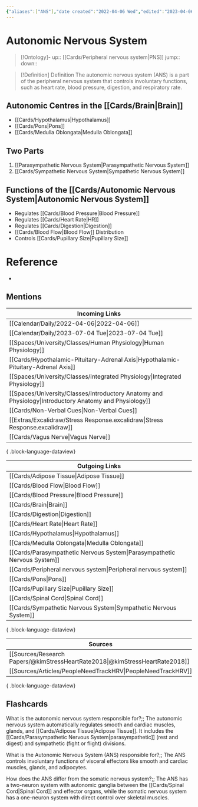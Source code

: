 ```yaml
---
{"aliases":["ANS"],"date created":"2022-04-06 Wed","edited":"2023-04-06 Thu","dg-publish":true,"tags":["Uni/HBIO1009","Uni/LFS112","flashcards/LFS112"],"permalink":"/cards/autonomic-nervous-system/","dgPassFrontmatter":true}
---
```


# Autonomic Nervous System

> [!Ontology]-
> up:: [[Cards/Peripheral nervous system\|PNS]]
> jump::
> down:: 

> [!Definition] Definition
> The autonomic nervous system (ANS) is a part of the peripheral nervous system that controls involuntary functions, such as heart rate, blood pressure, digestion, and respiratory rate. 

## Autonomic Centres in the [[Cards/Brain\|Brain]]

- [[Cards/Hypothalamus\|Hypothalamus]]
- [[Cards/Pons\|Pons]]
- [[Cards/Medulla Oblongata\|Medulla Oblongata]]

## Two Parts

1. [[Parasympathetic Nervous System\|Parasympathetic Nervous System]]
2. [[Cards/Sympathetic Nervous System\|Sympathetic Nervous System]]

## Functions of the [[Cards/Autonomic Nervous System\|Autonomic Nervous System]]

- Regulates [[Cards/Blood Pressure\|Blood Pressure]]
- Regulates [[Cards/Heart Rate\|HR]]
- Regulates [[Cards/Digestion\|Digestion]]
- [[Cards/Blood Flow\|Blood Flow]] Distribution
- Controls [[Cards/Pupillary Size\|Pupillary Size]]

# Reference

- 

## Mentions

| Incoming Links                                                                                            |
| --------------------------------------------------------------------------------------------------------- |
| [[Calendar/Daily/2022-04-06\|2022-04-06]]                                                              |
| [[Calendar/Daily/2023-07-04 Tue\|2023-07-04 Tue]]                                                      |
| [[Spaces/University/Classes/Human Physiology\|Human Physiology]]                                       |
| [[Cards/Hypothalamic-Pituitary-Adrenal Axis\|Hypothalamic-Pituitary-Adrenal Axis]]                     |
| [[Spaces/University/Classes/Integrated Physiology\|Integrated Physiology]]                             |
| [[Spaces/University/Classes/Introductory Anatomy and Physiology\|Introductory Anatomy and Physiology]] |
| [[Cards/Non-Verbal Cues\|Non-Verbal Cues]]                                                             |
| [[Extras/Excalidraw/Stress Response.excalidraw\|Stress Response.excalidraw]]                           |
| [[Cards/Vagus Nerve\|Vagus Nerve]]                                                                     |

{ .block-language-dataview}

| Outgoing Links                                                              |
| --------------------------------------------------------------------------- |
| [[Cards/Adipose Tissue\|Adipose Tissue]]                                 |
| [[Cards/Blood Flow\|Blood Flow]]                                         |
| [[Cards/Blood Pressure\|Blood Pressure]]                                 |
| [[Cards/Brain\|Brain]]                                                   |
| [[Cards/Digestion\|Digestion]]                                           |
| [[Cards/Heart Rate\|Heart Rate]]                                         |
| [[Cards/Hypothalamus\|Hypothalamus]]                                     |
| [[Cards/Medulla Oblongata\|Medulla Oblongata]]                           |
| [[Cards/Parasympathetic Nervous System\|Parasympathetic Nervous System]] |
| [[Cards/Peripheral nervous system\|Peripheral nervous system]]           |
| [[Cards/Pons\|Pons]]                                                     |
| [[Cards/Pupillary Size\|Pupillary Size]]                                 |
| [[Cards/Spinal Cord\|Spinal Cord]]                                       |
| [[Cards/Sympathetic Nervous System\|Sympathetic Nervous System]]         |

{ .block-language-dataview}

| Sources                                                                         |
| ------------------------------------------------------------------------------- |
| [[Sources/Research Papers/@kimStressHeartRate2018\|@kimStressHeartRate2018]] |
| [[Sources/Articles/PeopleNeedTrackHRV\|PeopleNeedTrackHRV]]                  |

{ .block-language-dataview}

## Flashcards

What is the autonomic nervous system responsible for?;; The autonomic nervous system automatically regulates smooth and cardiac muscles, glands, and [[Cards/Adipose Tissue\|Adipose Tissue]]. It includes the [[Cards/Parasympathetic Nervous System\|parasympathetic]] (rest and digest) and sympathetic (fight or flight) divisions.
<!--SR:!2024-09-30,28,180-->

What is the Autonomic Nervous System (ANS) responsible for?;; The ANS controls involuntary functions of visceral effectors like smooth and cardiac muscles, glands, and adipocytes.
<!--SR:!2025-05-19,259,270-->

How does the ANS differ from the somatic nervous system?;; The ANS has a two-neuron system with autonomic ganglia between the [[Cards/Spinal Cord\|Spinal Cord]] and effector organs, while the somatic nervous system has a one-neuron system with direct control over skeletal muscles.
<!--SR:!2024-11-02,61,200-->

